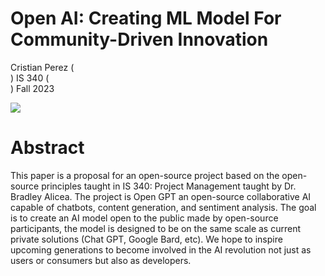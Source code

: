 Open AI: Creating ML Model For Community-Driven Innovation
======================

Cristian Perez   (<br>)
IS 340  (<br>)
Fall 2023

![](https://github.com/cristianp357/stuff/blob/main/logo-color.png)

# Abstract

This paper is a proposal for an open-source project based on the open-source principles taught in IS 340: Project Management taught by Dr. Bradley Alicea. The project is Open GPT an open-source collaborative AI capable of chatbots, content generation, and sentiment analysis. The goal is to create an AI model open to the public made by open-source participants, the model is designed to be on the same scale as current private solutions (Chat GPT, Google Bard, etc). We hope to inspire upcoming generations to become involved in the AI revolution not just as users or consumers but also as developers.

